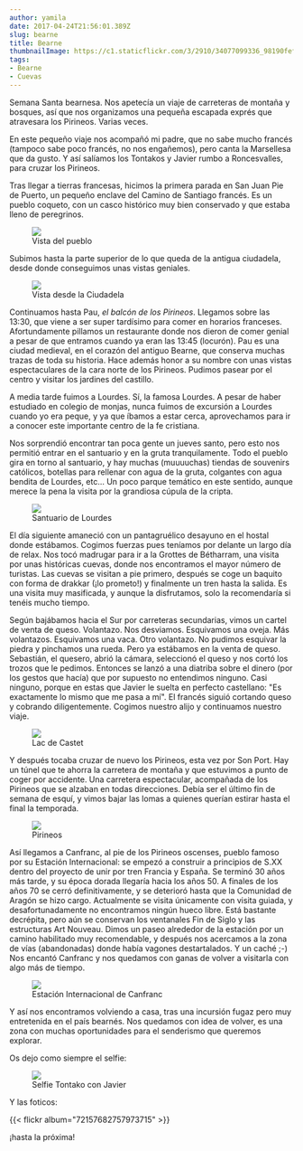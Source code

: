 ```yaml
---
author: yamila
date: 2017-04-24T21:56:01.389Z
slug: bearne
title: Bearne
thumbnailImage: https://c1.staticflickr.com/3/2910/34077099336_98190fef17.jpg
tags:
- Bearne
- Cuevas
---
```


Semana Santa bearnesa. Nos apetecía un viaje de carreteras de montaña y bosques, así que nos organizamos una pequeña escapada exprés que atravesara los Pirineos. Varias veces.

En este pequeño viaje nos acompañó mi padre, que no sabe mucho francés (tampoco sabe poco francés, no nos engañemos), pero canta la Marsellesa que da gusto. Y así salíamos los Tontakos y Javier rumbo a Roncesvalles, para cruzar los Pirineos.

Tras llegar a tierras francesas, hicimos la primera parada en San Juan Pie de Puerto, un pequeño enclave del Camino de Santiago francés. Es un pueblo coqueto, con un casco histórico muy bien conservado y que estaba lleno de peregrinos.

<figure>
<img src="https://c1.staticflickr.com/3/2910/34077099336_98190fef17.jpg" />
<figcaption>Vista del pueblo</figcaption>
</figure>

Subimos hasta la parte superior de lo que queda de la antigua ciudadela, desde donde conseguimos unas vistas geniales.

<figure>
<img src="https://c1.staticflickr.com/3/2950/33960788492_dc2bcc5602.jpg" />
<figcaption>Vista desde la Ciudadela</figcaption>
</figure>

Continuamos hasta Pau, <em>el balcón de los Pirineos</em>. Llegamos sobre las 13:30, que viene a ser super tardísimo para comer en horarios franceses. Afortundamente pillamos un restaurante donde nos dieron de comer genial a pesar de que entramos cuando ya eran las 13:45 (locurón). Pau es una ciudad medieval, en el corazón del antiguo Bearne, que conserva muchas trazas de toda su historia. Hace además honor a su nombre con unas vistas espectaculares de la cara norte de los Pirineos. Pudimos pasear por el centro y visitar los jardines del castillo.

A media tarde fuimos a Lourdes. Sí, la famosa Lourdes. A pesar de haber estudiado en colegio de monjas, nunca fuimos de excursión a Lourdes cuando yo era peque, y ya que íbamos a estar cerca, aprovechamos para ir a conocer este importante centro de la fe cristiana.

Nos sorprendió encontrar tan poca gente un jueves santo, pero esto nos permitió entrar en el santuario y en la gruta tranquilamente. Todo el pueblo gira en torno al santuario, y hay muchas (muuuuchas) tiendas de souvenirs católicos, botellas para rellenar con agua de la gruta, colgantes con agua bendita de Lourdes, etc... Un poco parque temático en este sentido, aunque merece la pena la visita por la grandiosa cúpula de la cripta.

<figure>
<img src="https://c1.staticflickr.com/3/2898/33306512713_f1becbf1e5.jpg" />
<figcaption>Santuario de Lourdes</figcaption>
</figure>

El día siguiente amaneció con un pantagruélico desayuno en el hostal donde estábamos. Cogimos fuerzas pues teníamos por delante un largo día de relax. Nos tocó madrugar para ir a la Grottes de Bétharram, una visita por unas históricas cuevas, donde nos encontramos el mayor número de turistas. Las cuevas se visitan a pie primero, después se coge un baquito con forma de drakkar (¡lo prometo!) y finalmente un tren hasta la salida. Es una visita muy masificada, y aunque la disfrutamos, solo la recomendaría si tenéis mucho tiempo.

Según bajábamos hacia el Sur por carreteras secundarias, vimos un cartel de venta de queso. Volantazo. Nos desviamos. Esquivamos una oveja. Más volantazos. Esquivamos una vaca. Otro volantazo. No pudimos esquivar la piedra y pinchamos una rueda. Pero ya estábamos en la venta de queso. Sebastián, el quesero, abrió la cámara, seleccionó el queso y nos cortó los trozos que le pedimos. Entonces se lanzó a una diatriba sobre el dinero (por los gestos que hacía) que por supuesto no entendimos ninguno. Casi ninguno, porque en estas que Javier le suelta en perfecto castellano: "Es exactamente lo mismo que me pasa a mí". El francés siguió cortando queso y cobrando diligentemente. Cogimos nuestro alijo y continuamos nuestro viaje.

<figure>
<img src="https://c1.staticflickr.com/3/2875/33306526373_1c55c56638.jpg" />
<figcaption>Lac de Castet</figcaption>
</figure>

Y después tocaba cruzar de nuevo los Pirineos, esta vez por Son Port. Hay un túnel que te ahorra la carretera de montaña y que estuvimos a punto de coger por accidente. Una carretera espectacular, acompañada de los Pirineos que se alzaban en todas direcciones. Debía ser el último fin de semana de esquí, y vimos bajar las lomas a quienes querían estirar hasta el final la temporada.

<figure>
<img src="https://c1.staticflickr.com/3/2821/33733092150_833428f9b3.jpg" />
<figcaption>Pirineos</figcaption>
</figure>

Así llegamos a Canfranc, al pie de los Pirineos oscenses, pueblo famoso por su Estación Internacional: se empezó a construir a principios de S.XX dentro del proyecto de unir por tren Francia y España. Se terminó 30 años más tarde, y su época dorada llegaría hacia los años 50. A finales de los años 70 se cerró definitivamente, y se deterioró hasta que la Comunidad de Aragón se hizo cargo. Actualmente se visita únicamente con visita guiada, y desafortunadamente no encontramos ningún hueco libre. Está bastante decrépita, pero aún se conservan los ventanales Fin de Siglo y las estructuras Art Nouveau. Dimos un paseo alrededor de la estación por un camino habilitado muy recomendable, y después nos acercamos a la zona de vías (abandonadas) donde había vagones destartalados. Y un caché ;-) Nos encantó Canfranc y nos quedamos con ganas de volver a visitarla con algo más de tiempo.

<figure>
<img src="https://c1.staticflickr.com/3/2838/33306386853_8c78a2044d.jpg" />
<figcaption>Estación Internacional de Canfranc</figcaption>
</figure>

Y así nos encontramos volviendo a casa, tras una incursión fugaz pero muy entretenida en el país bearnés. Nos quedamos con idea de volver, es una zona con muchas oportunidades para el senderismo que queremos explorar.

Os dejo como siempre el selfie:

<figure>
<img src="https://c1.staticflickr.com/3/2915/33987717531_6740a1ee02.jpg" />
<figcaption>Selfie Tontako con Javier</figcaption>
</figure>

Y las foticos:

{{< flickr album="72157682757973715" >}}

¡hasta la próxima!

